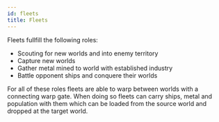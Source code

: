 ```yaml
---
id: fleets
title: Fleets
---
```


Fleets fullfill the following roles:

- Scouting for new worlds and into enemy territory
- Capture new worlds
- Gather metal mined to world with established industry
- Battle opponent ships and conquere their worlds

For all of these roles fleets are able to warp between worlds with a connecting warp gate. When doing so fleets can carry ships, metal and population with them which can be loaded from the source world and dropped at the target world.
